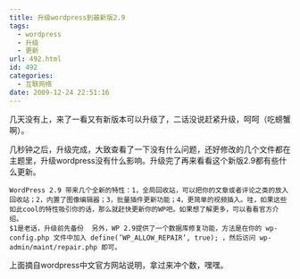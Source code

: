 ```yaml
---
title: 升级wordpress到最新版2.9
tags:
  - wordpress
  - 升级
  - 更新
url: 492.html
id: 492
categories:
  - 互联网络
date: 2009-12-24 22:51:16
---
```


几天没有上，来了一看又有新版本可以升级了，二话没说赶紧升级，呵呵（吃螃蟹啊）。  

几秒钟之后，升级完成，大致查看了一下没有什么问题，还好修改的几个文件都在主题里，升级wordpress没有什么影响。升级完了再来看看这个新版2.9都有些什么更新。


```年末出差，没有及时发布2.9版本，请见谅。
WordPress 2.9 带来几个全新的特性：1，全局回收站，可以把你的文章或者评论之类的放入回收站；2，内置了图像编辑器；3，批量插件更新功能；4，更简单的视频插入。哇，如果这些如此cool的特性吸引你的话，那么就赶快更新你的WP吧。如果想了解更多，可以看看官方介绍。
$1是老话，升级前先备份  另外，WP 2.9提供了一个数据库修复功能，方法是在你的 wp-config.php 文件中加入 define(’WP_ALLOW_REPAIR’, true); ，然后访问 wp-admin/maint/repair.php 即可。
```

上面摘自wordpress中文官方网站说明，拿过来冲个数，嘿嘿。